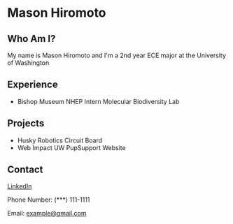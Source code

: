# Mason Hiromoto

## Who Am I?
My name is Mason Hiromoto and I'm a 2nd year ECE major at the University of Washington
## Experience
- Bishop Museum NHEP Intern Molecular Biodiversity Lab
## Projects
- Husky Robotics Circuit Board
- Web Impact UW PupSupport Website
## Contact
[LinkedIn](www.linkedin.com/in/mason-hiromoto)

Phone Number: (***) 111-1111

Email: example@gmail.com